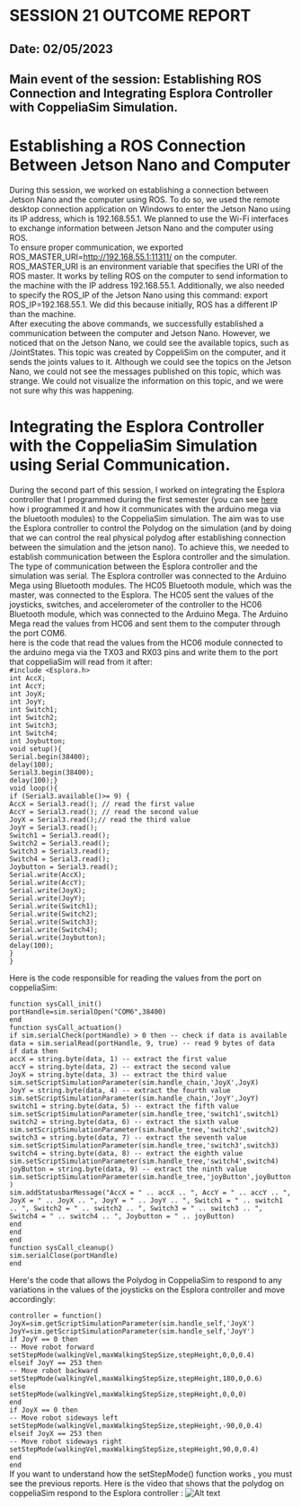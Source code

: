 # SESSION 21 OUTCOME REPORT
## Date: 02/05/2023
## Main event of the session: Establishing ROS Connection and Integrating Esplora Controller with CoppeliaSim Simulation.    

# Establishing a ROS Connection Between Jetson Nano and Computer   
During this session, we worked on establishing a connection between Jetson Nano and the computer using ROS. To do so, we used the remote desktop connection application on Windows to enter the Jetson Nano using its IP address, which is 192.168.55.1. We planned to use the Wi-Fi interfaces to exchange information between Jetson Nano and the computer using ROS.   
To ensure proper communication, we exported ROS_MASTER_URI=http://192.168.55.1:11311/ on the computer. ROS_MASTER_URI is an environment variable that specifies the URI of the ROS master. It works by telling ROS on the computer to send information to the machine with the IP address 192.168.55.1. Additionally, we also needed to specify the ROS_IP of the Jetson Nano using this command: export ROS_IP=192.168.55.1. We did this because initially, ROS has a different IP than the machine.  
After executing the above commands, we successfully established a communication between the computer and Jetson Nano. However, we noticed that on the Jetson Nano, we could see the available topics, such as /JointStates. This topic was created by CoppeliSim on the computer, and it sends the joints values to it. Although we could see the topics on the Jetson Nano, we could not see the messages published on this topic, which was strange. We could not visualize the information on this topic, and we were not sure why this was happening.  

# Integrating the Esplora Controller with the CoppeliaSim Simulation using Serial Communication.  
During the second part of this session, I worked on integrating the Esplora controller that I programmed during the first semester (you can see [here](https://github.com/HAND42/Polydog-Robotic_Project_2022-2023/blob/main/session-reports/reports_younes-bazi/session8/session8.md) how i programmed it and how it communicates with the arduino mega via the bluetooth modules) to the CoppeliaSim simulation. The aim was to use the Esplora controller to control the Polydog on the simulation (and by doing that we can control the real physical polydog after establishing connection between the simulation and the jetson nano). To achieve this, we needed to establish communication between the Esplora controller and the simulation.  
The type of communication between the Esplora controller and the simulation was serial. The Esplora controller was connected to the Arduino Mega using Bluetooth modules. The HC05 Bluetooth module, which was the master, was connected to the Esplora. The HC05 sent the values of the joysticks, switches, and accelerometer of the controller to the HC06 Bluetooth module, which was connected to the Arduino Mega. The Arduino Mega read the values from HC06 and sent them to the computer through the port COM6.  
here is the code that read the values from the HC06 module connected to the arduino mega via the TX03 and RX03 pins and write them to the port that coppeliaSim will read from it  after:  
`#include <Esplora.h>`  
`int AccX;`  
`int AccY;`  
`int JoyX;`  
`int JoyY;`  
`int Switch1;`  
`int Switch2;`  
`int Switch3;`  
`int Switch4;`  
`int Joybutton;`  
`void setup(){`  
`Serial.begin(38400);`   
`delay(100);`  
`Serial3.begin(38400);`  
`delay(100);}`   
`void loop(){`  
  `if (Serial3.available()>= 9) {`  
    `AccX = Serial3.read(); // read the first value`  
    `AccY = Serial3.read(); // read the second value`  
    `JoyX = Serial3.read();// read the third value`  
    `JoyY = Serial3.read();`   
    `Switch1 = Serial3.read();`   
    `Switch2 = Serial3.read();`  
    `Switch3 = Serial3.read();`  
    `Switch4 = Serial3.read();`  
    `Joybutton = Serial3.read();`  
    `Serial.write(AccX);`  
    `Serial.write(AccY);`  
    `Serial.write(JoyX);`  
    `Serial.write(JoyY);`  
    `Serial.write(Switch1);`  
    `Serial.write(Switch2);`  
    `Serial.write(Switch3);`  
    `Serial.write(Switch4);`  
    `Serial.write(Joybutton);`  
    `delay(100);`  
`}`  
`}`    

Here is the code responsible for reading the values from the port on coppeliaSim:    

`function sysCall_init()`  
    `portHandle=sim.serialOpen("COM6",38400)`    
`end`  
`function sysCall_actuation()`  
`if sim.serialCheck(portHandle) > 0 then -- check if data is available`  
       `data = sim.serialRead(portHandle, 9, true) -- read 9 bytes of data`  
        `if data then`  
            `accX = string.byte(data, 1) -- extract the first value`  
            `accY = string.byte(data, 2) -- extract the second value`  
            `JoyX = string.byte(data, 3) -- extract the third value`  
            `sim.setScriptSimulationParameter(sim.handle_chain,'JoyX',JoyX)`  
            `JoyY = string.byte(data, 4) -- extract the fourth value`  
            `sim.setScriptSimulationParameter(sim.handle_chain,'JoyY',JoyY)`  
            `switch1 = string.byte(data, 5) -- extract the fifth value`  
            `sim.setScriptSimulationParameter(sim.handle_tree,'switch1',switch1)`  
            `switch2 = string.byte(data, 6) -- extract the sixth value`  
            `sim.setScriptSimulationParameter(sim.handle_tree,'switch2',switch2)`  
            `switch3 = string.byte(data, 7) -- extract the seventh value`  
            `sim.setScriptSimulationParameter(sim.handle_tree,'switch3',switch3)`  
            `switch4 = string.byte(data, 8) -- extract the eighth value`  
            `sim.setScriptSimulationParameter(sim.handle_tree,'switch4',switch4)`  
            `joyButton = string.byte(data, 9) -- extract the ninth value`  
            `sim.setScriptSimulationParameter(sim.handle_tree,'joyButton',joyButton)`  
            `sim.addStatusbarMessage("AccX = " .. accX .. ", AccY = " .. accY .. ", JoyX = " .. JoyX .. ", JoyY = " .. JoyY .. ", Switch1 = " .. switch1 .. ", Switch2 = " .. switch2 .. ", Switch3 = " .. switch3 .. ", Switch4 = " .. switch4 .. ", Joybutton = " .. joyButton)`      
        `end`  
    `end`  
`end`  
`function sysCall_cleanup()`  
    `sim.serialClose(portHandle)`  
`end`  

Here's the code that allows the Polydog in CoppeliaSim to respond to any variations in the values of the joysticks on the Esplora controller and move accordingly: 

`controller = function()`  
    `JoyX=sim.getScriptSimulationParameter(sim.handle_self,'JoyX')`  
    `JoyY=sim.getScriptSimulationParameter(sim.handle_self,'JoyY')`  
    `if JoyY == 0 then`  
        `-- Move robot forward`  
        `setStepMode(walkingVel,maxWalkingStepSize,stepHeight,0,0,0.4)`  
    `elseif JoyY == 253 then`  
        `-- Move robot backward`
        `setStepMode(walkingVel,maxWalkingStepSize,stepHeight,180,0,0.6)`  
    `else`  
        `setStepMode(walkingVel,maxWalkingStepSize,stepHeight,0,0,0)`  
    `end`      
    `if JoyX == 0 then`  
        `-- Move robot sideways left`  
        `setStepMode(walkingVel,maxWalkingStepSize,stepHeight,-90,0,0.4)`  
    `elseif JoyX == 253 then`  
        `-- Move robot sideways right`  
        `setStepMode(walkingVel,maxWalkingStepSize,stepHeight,90,0,0.4)`  
    `end`  
`end`   
If you want to understand how the setStepMode() function works , you must see the previous reports. Here is the video that shows that the polydog on coppeliaSim respond to the Esplora controller : 
![Alt text](S21/controlling_robot.gif)  
